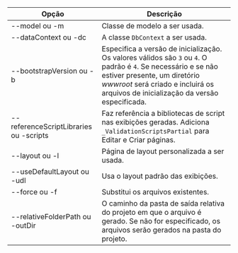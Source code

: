 <!-- Options common to Razor Pages and Controller -->
| Opção               | Descrição|
| ----------------- | ------------ |
| --model ou -m  | Classe de modelo a ser usada. |
| --dataContext ou -dc  | A classe `DbContext` a ser usada. |
| --bootstrapVersion ou -b  | Especifica a versão de inicialização. Os valores válidos são `3` ou `4`. O padrão é `4`. Se necessário e se não estiver presente, um diretório *wwwroot* será criado e incluirá os arquivos de inicialização da versão especificada. |
| --referenceScriptLibraries ou -scripts |  Faz referência a bibliotecas de script nas exibições geradas. Adiciona `_ValidationScriptsPartial` para Editar e Criar páginas. |
| --layout ou -l | Página de layout personalizada a ser usada. |
| --useDefaultLayout ou -udl | Usa o layout padrão das exibições. |
| --force ou -f | Substitui os arquivos existentes. |
| --relativeFolderPath ou -outDir | O caminho da pasta de saída relativa do projeto em que o arquivo é gerado. Se não for especificado, os arquivos serão gerados na pasta do projeto. |